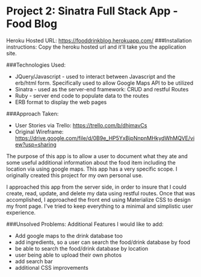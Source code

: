 # Project 2: Sinatra Full Stack App - Food Blog

Heroku Hosted URL: https://fooddrinkblog.herokuapp.com/
###Installation instructions:
Copy the heroku hosted url and it'll take you the application site. 


###Technologies Used:
* JQuery/Javascript - used to interact between Javascript and the erb/html form. Specifically used to allow Google Maps API to be utilized
* Sinatra - used as the server-end framework: CRUD and restful Routes
* Ruby - server end code to populate data to the routes
* ERB format to display the web pages


###Approach Taken:
* User Stories via Trello: https://trello.com/b/dhjmavCs
* Original Wireframe: https://drive.google.com/file/d/0B9e_HP5YxBjpNnpnMHkydWhMQVE/view?usp=sharing

The purpose of this app is to allow a user to document what they ate and some useful additional information about the food item including the location via using google maps. This app has a very specific scope. I originally created this project for my own personal use. 

I approached this app from the server side, in order to insure that I could create, read, update, and delete my data using restful routes. Once that was accomplished, I approached the front end using Materialize CSS to design my front page. I've tried to keep everything to a minimal and simplistic user experience. 


###Unsolved Problems:
  Additional Features I would like to add: 
  * Add google maps to the drink database too
  * add ingredients, so a user can search the food/drink database by food
  * be able to search the food/drink database by location
  * user being able to upload their own photos
  * add search bar
  * additional CSS improvements
  


